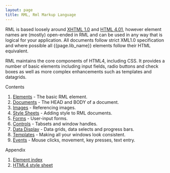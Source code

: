```yaml
---
layout: page
title: RML, Rml Markup Language
---
```


RML is based loosely around [XHTML 1.0](http://www.w3.org/TR/xhtml1/) and [HTML 4.01](http://www.w3.org/TR/1999/REC-html401-19991224/), however element names are (mostly) open-ended in RML and can be used in any way that is logical for your application. All documents follow strict XML1.0 specification and where possible all {{page.lib_name}} elements follow their HTML equivalent.

RML maintains the core components of HTML4, including CSS. It provides a number of basic elements including input fields, radio buttons and check boxes as well as more complex enhancements such as templates and datagrids.

Contents

1. [Elements](rml/elements.html) - The basic RML element.
2. [Documents](rml/documents.html) - The HEAD and BODY of a document.
3. [Images](rml/images.html) - Referencing images.
4. [Style Sheets](rml/style_sheets.html) - Adding style to RML documents.
5. [Forms](rml/forms.html) - User-input forms.
6. [Controls](rml/controls.html) - Tabsets and window handles.
7. [Data Display](rml/data_display.html) - Data grids, data selects and progress bars.
8. [Templates](rml/templates.html) - Making all your windows look consistent.
9. [Events](rml/events.html) - Mouse clicks, movement, key presses, text entry. 

Appendix

1. [Element index](rml/element_index.html)
2. [HTML4 style sheet](rml/html4_style_sheet.html) 

